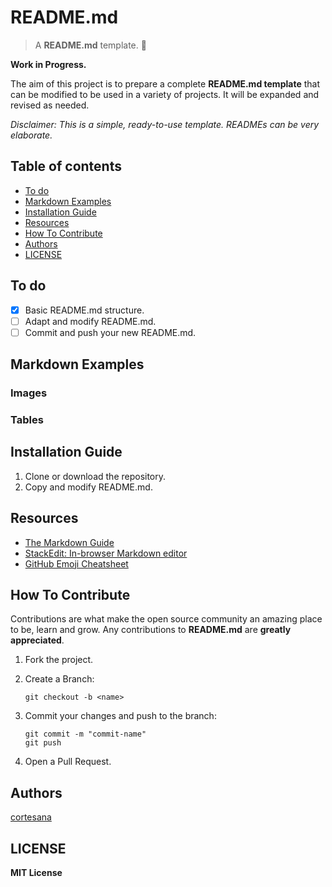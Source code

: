 # README.md

>  A **README.md** template. :speech_balloon:

**Work in Progress.**

The aim of this project is to prepare a complete **README.md template** that can be modified to be used in a variety of projects. It will be expanded and revised as needed.

*Disclaimer: This is a simple, ready-to-use template. READMEs can be very elaborate.*

## Table of contents
- [To do](#to-do)
- [Markdown Examples](#examples)
- [Installation Guide](#installation)
- [Resources](#resources)
- [How To Contribute](#contributions)
- [Authors](#authors)
- [LICENSE](#license)

<a name="to-do"/>

## To do

- [x] Basic README.md structure.
- [ ] Adapt and modify README.md.
- [ ] Commit and push your new README.md.

<a name="examples"/>

## Markdown Examples

### Images
    

### Tables

<a name="installation"/>

## Installation Guide

1. Clone or download the repository.
2. Copy and modify README.md.

<a name="resources"/>

## Resources

- [The Markdown Guide](https://www.markdownguide.org)
- [StackEdit: In-browser Markdown editor](https://stackedit.io/)
- [GitHub Emoji Cheatsheet](https://github.com/ikatyang/emoji-cheat-sheet)

<a name="contributions"/>

## How To Contribute

Contributions are what make the open source community an amazing place to be, learn and grow. Any contributions to **README.md** are **greatly appreciated**.

1. Fork the project.
2. Create a Branch:
	```
	git checkout -b <name>
	```
3. Commit your changes and push to the branch:
	```
	git commit -m "commit-name"
	git push
	```

5. Open a Pull Request.

<a name="authors"/>

## Authors

[cortesana](https://twitter.com/cortesana_dev)

<a name="license"/>

## LICENSE

**MIT License**